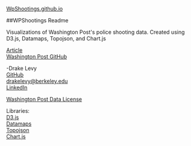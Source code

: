 [WpShootings.github.io](http://WpShootings.github.io)

##WPShootings Readme

Visualizations of Washington Post's police shooting data. Created using D3.js, Datamaps, Topojson, and Chart.js

[Article](http://www.washingtonpost.com/national/how-the-washington-post-is-examining-police-shootings-in-the-us/2015/06/29/f42c10b2-151b-11e5-9518-f9e0a8959f32_story.html)  
[Washington Post GitHub](https://github.com/washingtonpost/data-police-shootings)  

-Drake Levy  
[GitHub](https://www.github.com/drakelevy)  
<drakelevy@berkeley.edu>  
[LinkedIn](https://www.linkedin.com/in/drakelevy)  

[Washington Post Data License](https://github.com/washingtonpost/data-police-shootings/blob/master/LICENSE)  
  
Libraries:  
[D3.js](https://github.com/d3/d3)  
[Datamaps](https://datamaps.github.io/)  
[Topojson](https://github.com/mbostock/topojson)  
[Chart.js](https://github.com/nnnick/Chart.js)
